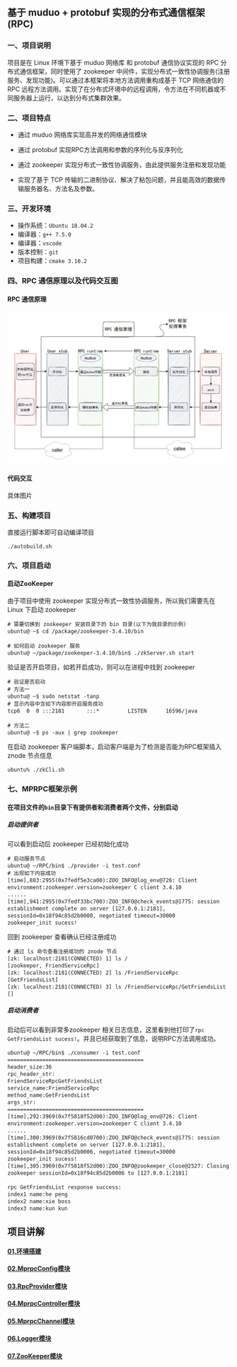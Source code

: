 ## 基于 muduo + protobuf 实现的分布式通信框架(RPC)

### 一、项目说明

项目是在 Linux 环境下基于 muduo 网络库 和 protobuf 通信协议实现的 RPC 分布式通信框架，同时使用了 zookeeper 中间件，实现分布式一致性协调服务(注册服务、发现功能)。可以通过本框架将本地方法调用重构成基于 TCP 网络通信的 RPC 远程方法调用。实现了在分布式环境中的远程调用，令方法在不同机器或不同服务器上运行，以达到分布式集群效果。

### 二、项目特点

- 通过 muduo 网络库实现高并发的网络通信模块

- 通过 protobuf 实现RPC方法调用和参数的序列化与反序列化

- 通过 zookeeper 实现分布式一致性协调服务，由此提供服务注册和发现功能

- 实现了基于 TCP 传输的二进制协议、解决了粘包问题，并且能高效的数据传输服务器名、方法名及参数。

### 三、开发环境

- 操作系统：`Ubuntu 18.04.2`
- 编译器：`g++ 7.5.0`
- 编译器：`vscode`
- 版本控制：`git`
- 项目构建：`cmake 3.10.2`

### 四、RPC 通信原理以及代码交互图

#### RPC 通信原理

![](https://github.com/Make-Hua/RPC/blob/master/image/rpc-%E9%80%9A%E4%BF%A1%E5%8E%9F%E7%90%86%E5%9B%BE.png)

#### 代码交互

具体图片

### 五、构建项目

直接运行脚本即可自动编译项目

```shell
./autobuild.sh
```

### 六、项目启动

#### 启动ZooKeeper

由于项目中使用 zookeeper 实现分布式一致性协调服务，所以我们需要先在 Linux 下启动 zookeeper

```shell
# 需要切换到 zookeeper 安装目录下的 bin 目录(以下为我目录的示例)
ubuntu@ ~$ cd /package/zookeeper-3.4.10/bin

# 如何启动 zookeeper 服务
ubuntu@ ~/package/zookeeper-3.4.10/bin$ ./zkServer.sh start
```



验证是否开启项目，如若开启成功，则可以在进程中找到 zookeeper

```shell
# 验证是否启动
# 方法一
ubuntu@ ~$ sudo netstat -tanp
# 显示内容中含如下内容即开启服务成功
tcp6  0  0 :::2181       :::*         LISTEN      16596/java

# 方法二
ubuntu@ ~$ ps -aux | grep zookeeper
```



在启动 zookeeper 客户端脚本，启动客户端是为了检测是否能为RPC框架插入 znode 节点信息

```shell
ubuntu% ./zkCli.sh
```

### 七、MPRPC框架示例

#### 在项目文件的`bin`目录下有提供者和消费者两个文件，分别启动

##### 启动提供者

可以看到启动后 zookeeper 已经初始化成功

```shell
# 启动服务节点
ubuntu@ ~/RPC/bin$ ./provider -i test.conf
# 出现如下内容成功
[time],883:2955(0x7fedf5e3ca00):ZOO_INFO@log_env@726: Client environment:zookeeper.version=zookeeper C client 3.4.10
......
[time],941:2955(0x7fedf33bc700):ZOO_INFO@check_events@1775: session establishment complete on server [127.0.0.1:2181], sessionId=0x18f94c85d2b0000, negotiated timeout=30000
zookeeper_init sucess!
```



回到 zookeeper 查看确认已经注册成功

```shell
# 通过 ls 命令查看注册成功的 znode 节点
[zk: localhost:2181(CONNECTED) 1] ls /
[zookeeper, FriendServiceRpc]
[zk: localhost:2181(CONNECTED) 2] ls /FriendServiceRpc
[GetFriendsList]
[zk: localhost:2181(CONNECTED) 3] ls /FriendServiceRpc/GetFriendsList
[]

```



##### 启动消费者

启动后可以看到非常多zookeeper 相关日志信息，这里看到他打印了`rpc GetFriendsList sucess!`。并且已经获取到了信息，说明RPC方法调用成功。

```shell
ubuntu@ ~/RPC/bin$ ./consumer -i test.conf
===========================================
header_size:36
rpc_header_str:
FriendServiceRpcGetFriendsList 
service_name:FriendServiceRpc
method_name:GetFriendsList
args_str:
===========================================
[time],292:3969(0x7f5818f52d00):ZOO_INFO@log_env@726: Client environment:zookeeper.version=zookeeper C client 3.4.10
......
[time],300:3969(0x7f5816cd0700):ZOO_INFO@check_events@1775: session establishment complete on server [127.0.0.1:2181], sessionId=0x18f94c85d2b0006, negotiated timeout=30000
zookeeper_init sucess!
[time],305:3969(0x7f5818f52d00):ZOO_INFO@zookeeper_close@2527: Closing zookeeper sessionId=0x18f94c85d2b0006 to [127.0.0.1:2181]

rpc GetFriendsList response success:
index1 name:he peng
index2 name:xie boss
index3 name:kun kun
```

## 项目讲解

#### [01.环境搭建](https://github.com/Make-Hua/RPC/blob/master/explain/01.%E7%8E%AF%E5%A2%83%E6%90%AD%E5%BB%BA.md)

#### [02.MprpcConfig模块](https://github.com/Make-Hua/RPC/blob/master/explain/02.MprpcConfig%E6%A8%A1%E5%9D%97.md)

#### [**03.RpcProvider模块**](https://github.com/Make-Hua/RPC/blob/master/explain/03.RpcProvider%E6%A8%A1%E5%9D%97.md)

#### [**04.MprpcController模块**]()

#### [**05.MprpcChannel模块**]()

#### [**06.Logger模块**]()

#### [**07.ZooKeeper模块**](https://github.com/Make-Hua/RPC/blob/master/explain/07.zookeeper%E6%A8%A1%E5%9D%97.md)
